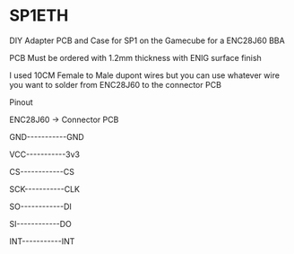 # SP1ETH
DIY Adapter PCB and Case for SP1 on the Gamecube for a ENC28J60 BBA



PCB
Must be ordered with 1.2mm thickness with ENIG surface finish


I used 10CM Female to Male dupont wires but you can use whatever wire you want to solder from ENC28J60 to the connector PCB

Pinout

ENC28J60  ->  Connector PCB

GND-----------GND

VCC-----------3v3

CS------------CS

SCK-----------CLK

SO------------DI

SI------------DO

INT-----------INT
